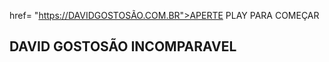 <a> href= "https://DAVIDGOSTOSÃO.COM.BR">APERTE PLAY PARA COMEÇAR</A>
<br>
<h2>DAVID GOSTOSÃO INCOMPARAVEL</h2>
